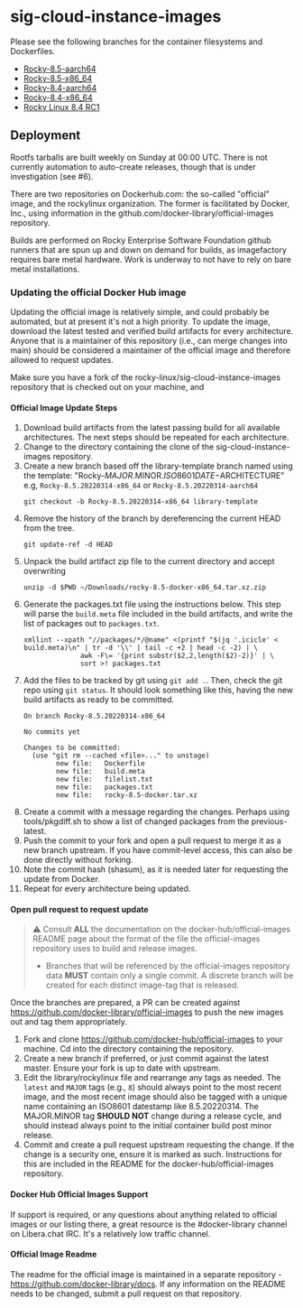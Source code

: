 # sig-cloud-instance-images


Please see the following branches for the container filesystems and Dockerfiles.

* [Rocky-8.5-aarch64](https://github.com/rocky-linux/sig-cloud-instance-images/tree/Rocky-8.5-aarch64)
* [Rocky-8.5-x86_64](https://github.com/rocky-linux/sig-cloud-instance-images/tree/Rocky-8.5-x86_64)
* [Rocky-8.4-aarch64](https://github.com/rocky-linux/sig-cloud-instance-images/tree/Rocky-8.4-aarch64)
* [Rocky-8.4-x86_64](https://github.com/rocky-linux/sig-cloud-instance-images/tree/Rocky-8.4-x86_64)
* [Rocky Linux 8.4 RC1](https://github.com/rocky-linux/sig-cloud-instance-images/tree/Rocky-8.4-rc1-Container)

## Deployment

Rootfs tarballs are built weekly on Sunday at 00:00 UTC. There is not currently automation to auto-create releases, though that is under investigation (see #6).

There are two repositories on Dockerhub.com: the so-called "official" image, and the rockylinux organization. The former is facilitated by Docker, Inc., using information in the github.com/docker-library/official-images repository.

Builds are performed on Rocky Enterprise Software Foundation github runners that are spun up and down on demand for builds, as imagefactory requires bare metal hardware. Work is underway to not have to rely on bare metal installations.

### Updating the official Docker Hub image

Updating the official image is relatively simple, and could probably be automated, but at present it's not a high priority. To update the image, download the latest tested and verified build artifacts for every architecture. Anyone that is a maintainer of this repository (i.e., can merge changes into main) should be considered a maintainer of the official image and therefore allowed to request updates.

Make sure you have a fork of the rocky-linux/sig-cloud-instance-images repository that is checked out on your machine, and 
#### Official Image Update Steps

1. Download build artifacts from the latest passing build for all available architectures. The next steps should be repeated for each architecture.
1. Change to the directory containing the clone of the sig-cloud-instance-images repository.
1. Create a new branch based off the library-template branch named using the template: "Rocky-$MAJOR.$MINOR.$ISO8601DATE-$ARCHITECTURE" e.g, `Rocky-8.5.20220314-x86_64` or `Rocky-8.5.20220314-aarch64`
    ```
    git checkout -b Rocky-8.5.20220314-x86_64 library-template
    ```
1. Remove the history of the branch by dereferencing the current HEAD from the tree. 
   ```
   git update-ref -d HEAD
   ```
1. Unpack the build artifact zip file to the current directory and accept overwriting
   ```
   unzip -d $PWD ~/Downloads/rocky-8.5-docker-x86_64.tar.xz.zip
   ```
1. Generate the packages.txt file using the instructions below. This step will parse the `build.meta` file included in the build artifacts, and write the list of packages out to `packages.txt`.
   ```shell
   xmllint --xpath "//packages/*/@name" <(printf "$(jq '.icicle' < build.meta)\n" | tr -d '\\' | tail -c +2 | head -c -2) | \
                 awk -F\= '{print substr($2,2,length($2)-2)}' | \
                 sort >! packages.txt
   ```
1. Add the files to be tracked by git using `git add .`. Then, check the git repo using `git status`. It should look something like this, having the new build artifacts as ready to be committed.
   ```
   On branch Rocky-8.5.20220314-x86_64

   No commits yet
 
   Changes to be committed:
     (use "git rm --cached <file>..." to unstage)
           new file:   Dockerfile
           new file:   build.meta
           new file:   filelist.txt
           new file:   packages.txt
           new file:   rocky-8.5-docker.tar.xz
   ```
1. Create a commit with a message regarding the changes. Perhaps using tools/pkgdiff.sh to show a list of changed packages from the previous-latest.
1. Push the commit to your fork and open a pull request to merge it as a new branch upstream. If you have commit-level access, this can also be done directly without forking.
1. Note the commit hash (shasum), as it is needed later for requesting the update from Docker.
1. Repeat for every architecture being updated.

#### Open pull request to request update

> :warning: Consult **ALL** the documentation on the docker-hub/official-images README page about the format of the file the official-images repository uses to build and release images.
> * Branches that will be referenced by the official-images repository data **MUST** contain only a single commit. A discrete branch will be created for each distinct image-tag that is released.

Once the branches are prepared, a PR can be created against https://github.com/docker-library/official-images to push the new images out and tag them appropriately. 

1. Fork and clone https://github.com/docker-hub/official-images to your machine. Cd into the directory containing the repository.
1. Create a new branch if preferred, or just commit against the latest master. Ensure your fork is up to date with upstream.
1. Edit the library/rockylinux file and rearrange any tags as needed. The `latest` and `MAJOR` tags (e.g., `8`) should always point to the most recent image, and the most recent image should also be tagged with a unique name containing an ISO8601 datestamp like 8.5.20220314. The MAJOR.MINOR tag **SHOULD NOT** change during a release cycle, and should instead always point to the initial container build post minor release.
1. Commit and create a pull request upstream requesting the change. If the change is a security one, ensure it is marked as such. Instructions for this are included in the README for the docker-hub/official-images repository.


#### Docker Hub Official Images Support

If support is required, or any questions about anything related to official images or our listing there, a great resource is the #docker-library channel on Libera.chat IRC. It's a relatively low traffic channel.

#### Official Image Readme

The readme for the official image is maintained in a separate repository - https://github.com/docker-library/docs. If any information on the README needs to be changed, submit a pull request on that repository.
